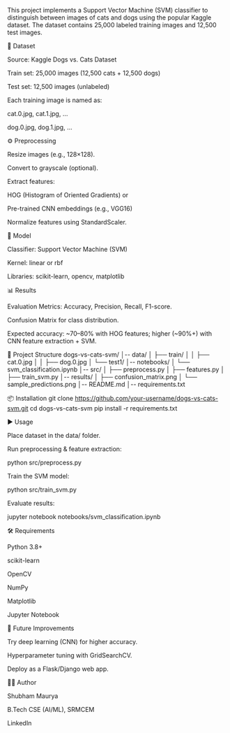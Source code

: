 This project implements a Support Vector Machine (SVM) classifier to distinguish between images of cats and dogs using the popular Kaggle dataset. The dataset contains 25,000 labeled training images and 12,500 test images.

📂 Dataset

Source: Kaggle Dogs vs. Cats Dataset

Train set: 25,000 images (12,500 cats + 12,500 dogs)

Test set: 12,500 images (unlabeled)

Each training image is named as:

cat.0.jpg, cat.1.jpg, …

dog.0.jpg, dog.1.jpg, …

⚙️ Preprocessing

Resize images (e.g., 128×128).

Convert to grayscale (optional).

Extract features:

HOG (Histogram of Oriented Gradients) or

Pre-trained CNN embeddings (e.g., VGG16)

Normalize features using StandardScaler.

🚀 Model

Classifier: Support Vector Machine (SVM)

Kernel: linear or rbf

Libraries: scikit-learn, opencv, matplotlib

📊 Results

Evaluation Metrics: Accuracy, Precision, Recall, F1-score.

Confusion Matrix for class distribution.

Expected accuracy: ~70–80% with HOG features; higher (~90%+) with CNN feature extraction + SVM.

📌 Project Structure
dogs-vs-cats-svm/
│-- data/
│   ├── train/
│   │    ├── cat.0.jpg
│   │    ├── dog.0.jpg
│   └── test1/
│-- notebooks/
│   └── svm_classification.ipynb
│-- src/
│   ├── preprocess.py
│   ├── features.py
│   ├── train_svm.py
│-- results/
│   ├── confusion_matrix.png
│   └── sample_predictions.png
│-- README.md
│-- requirements.txt

📦 Installation
git clone https://github.com/your-username/dogs-vs-cats-svm.git
cd dogs-vs-cats-svm
pip install -r requirements.txt

▶️ Usage

Place dataset in the data/ folder.

Run preprocessing & feature extraction:

python src/preprocess.py


Train the SVM model:

python src/train_svm.py


Evaluate results:

jupyter notebook notebooks/svm_classification.ipynb

🛠️ Requirements

Python 3.8+

scikit-learn

OpenCV

NumPy

Matplotlib

Jupyter Notebook

📌 Future Improvements

Try deep learning (CNN) for higher accuracy.

Hyperparameter tuning with GridSearchCV.

Deploy as a Flask/Django web app.

👨‍💻 Author

Shubham Maurya

B.Tech CSE (AI/ML), SRMCEM

LinkedIn

